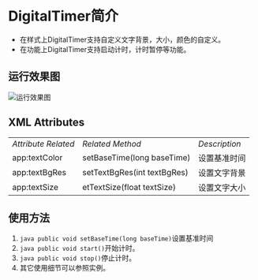 # DigitalTimer简介 #
- 在样式上DigitalTimer支持自定义文字背景，大小，颜色的自定义。
- 在功能上DigitalTimer支持启动计时，计时暂停等功能。
 
## 运行效果图 ##
![运行效果图](https://github.com/crazycodeboy/DigitalTimer/blob/master/raw/%E6%95%B0%E5%AD%97%E8%AE%A1%E6%97%B6%E5%99%A8.gif?raw=true)


## XML Attributes ##
<table>
<tbody>

<tr><td><em>Attribute 	Related </em></td><td><em>Related Method</em></td><td><em>Description</em></td></tr>
<tr><td>app:textColor	 </td><td>setBaseTime(long baseTime)</td><td>设置基准时间</td></tr>
<tr><td>app:textBgRes</td><td>setTextBgRes(int textBgRes)</td><td>设置文字背景</td></tr>
<tr><td>app:textSize</td><td>etTextSize(float textSize)</td><td>设置文字大小</td></tr>

</tbody>
</table>


## 使用方法 ##
1.  ```java public void setBaseTime(long baseTime)```设置基准时间
2.  ```java public void start()```开始计时。
3. ```java public void stop()```停止计时。
4. 其它使用细节可以参照实例。



